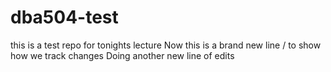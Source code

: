 # dba504-test
this is a test repo for tonights lecture 
Now this is a brand new line / to show how we track changes 
Doing another new line of edits 
